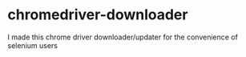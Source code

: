 # chromedriver-downloader
I made this chrome driver downloader/updater for the convenience of selenium users
